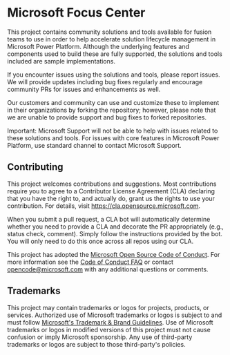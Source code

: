 # Microsoft Focus Center

This project contains community solutions and tools available for fusion teams to use in order to help accelerate solution lifecycle management in Microsoft Power Platform. Although the underlying features and components used to build these are fully supported, the solutions and tools included are sample implementations.  

If you encounter issues using the solutions and tools, please report issues. We will provide updates including bug fixes regularly and encourage community PRs for issues and enhancements as well. 

Our customers and community can use and customize these to implement in their organizations by forking the repository; however, please note that we are unable to provide support and bug fixes to forked repositories.

Important:
Microsoft Support will not be able to help with issues related to these solutions and tools. For issues with core features in Microsoft Power Platform, use standard channel to contact Microsoft Support.

## Contributing

This project welcomes contributions and suggestions.  Most contributions require you to agree to a
Contributor License Agreement (CLA) declaring that you have the right to, and actually do, grant us
the rights to use your contribution. For details, visit https://cla.opensource.microsoft.com.

When you submit a pull request, a CLA bot will automatically determine whether you need to provide
a CLA and decorate the PR appropriately (e.g., status check, comment). Simply follow the instructions
provided by the bot. You will only need to do this once across all repos using our CLA.

This project has adopted the [Microsoft Open Source Code of Conduct](https://opensource.microsoft.com/codeofconduct/).
For more information see the [Code of Conduct FAQ](https://opensource.microsoft.com/codeofconduct/faq/) or
contact [opencode@microsoft.com](mailto:opencode@microsoft.com) with any additional questions or comments.

## Trademarks

This project may contain trademarks or logos for projects, products, or services. Authorized use of Microsoft 
trademarks or logos is subject to and must follow 
[Microsoft's Trademark & Brand Guidelines](https://www.microsoft.com/en-us/legal/intellectualproperty/trademarks/usage/general).
Use of Microsoft trademarks or logos in modified versions of this project must not cause confusion or imply Microsoft sponsorship.
Any use of third-party trademarks or logos are subject to those third-party's policies.
